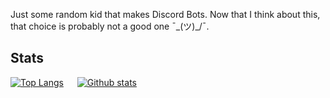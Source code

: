 Just some random kid that makes Discord Bots. Now that I think about this, that choice is probably not a good one ¯\_(ツ)_/¯.

## Stats
[![Top Langs](https://github-readme-stats.vercel.app/api/top-langs/?username=PicklesWithSalt&theme=dark&exclude_repo=ArchMaze,OpenWorldFPS)](https://github.com/anuraghazra/github-readme-stats)
&emsp;
[![Github stats](https://github-readme-stats.vercel.app/api?username=PicklesWithSalt&show_icons=true&count_private=true&theme=dark)](https://github.com/anuraghazra/github-readme-stats)
